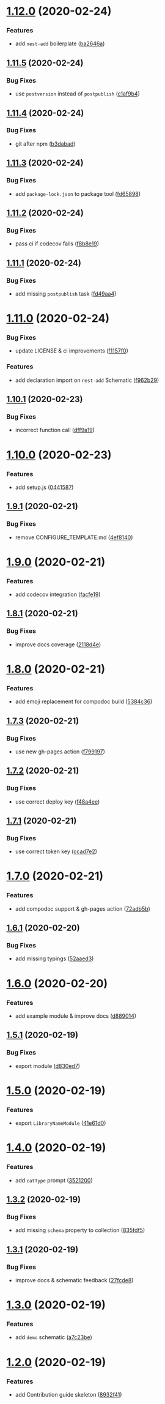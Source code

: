 # [1.12.0](https://github.com/rjlopezdev/nestjs-lib-starter/compare/v1.11.5...v1.12.0) (2020-02-24)


### Features

* add `nest-add` boilerplate ([ba2646a](https://github.com/rjlopezdev/nestjs-lib-starter/commit/ba2646acfd48e08f95cfdd1810ccbe8b47090a66))

## [1.11.5](https://github.com/rjlopezdev/nestjs-lib-starter/compare/v1.11.4...v1.11.5) (2020-02-24)


### Bug Fixes

* use `postversion` instead of `postpublish` ([c1af9b4](https://github.com/rjlopezdev/nestjs-lib-starter/commit/c1af9b496cc97584f74cc9d7c067ca9c23c7eeb3))

## [1.11.4](https://github.com/rjlopezdev/nestjs-lib-starter/compare/v1.11.3...v1.11.4) (2020-02-24)


### Bug Fixes

* git after npm ([b3dabad](https://github.com/rjlopezdev/nestjs-lib-starter/commit/b3dabad0e5a56a567ad193caa80024b9a04d6825))

## [1.11.3](https://github.com/rjlopezdev/nestjs-lib-starter/compare/v1.11.2...v1.11.3) (2020-02-24)


### Bug Fixes

* add `package-lock.json` to package tool ([fd65898](https://github.com/rjlopezdev/nestjs-lib-starter/commit/fd658983ed2bd08888b1d5c10415261e155689c4))

## [1.11.2](https://github.com/rjlopezdev/nestjs-lib-starter/compare/v1.11.1...v1.11.2) (2020-02-24)


### Bug Fixes

* pass ci if codecov fails ([f8b8e19](https://github.com/rjlopezdev/nestjs-lib-starter/commit/f8b8e190eb2627042ff854feb91d103dd71c5e76))

## [1.11.1](https://github.com/rjlopezdev/nestjs-lib-starter/compare/v1.11.0...v1.11.1) (2020-02-24)


### Bug Fixes

* add missing `postpublish` task ([fd49aa4](https://github.com/rjlopezdev/nestjs-lib-starter/commit/fd49aa4a6d42cd4116e8abab16e2c3c44bf140e9))

# [1.11.0](https://github.com/rjlopezdev/nestjs-lib-starter/compare/v1.10.1...v1.11.0) (2020-02-24)


### Bug Fixes

* update LICENSE & ci improvements ([f1157f0](https://github.com/rjlopezdev/nestjs-lib-starter/commit/f1157f0af3dd33eb27336a4494249105141e8577))


### Features

* add declaration import on `nest-add` Schematic ([f962b29](https://github.com/rjlopezdev/nestjs-lib-starter/commit/f962b2947405ad89369187a04ff6d6c1926bf82e))

## [1.10.1](https://github.com/rjlopezdev/nestjs-lib-starter/compare/v1.10.0...v1.10.1) (2020-02-23)


### Bug Fixes

* incorrect function call ([dff9a19](https://github.com/rjlopezdev/nestjs-lib-starter/commit/dff9a198a000dab67383ab1fcaf591fd8e7ee77a))

# [1.10.0](https://github.com/rjlopezdev/nestjs-lib-starter/compare/v1.9.1...v1.10.0) (2020-02-23)


### Features

* add setup.js ([0441587](https://github.com/rjlopezdev/nestjs-lib-starter/commit/0441587fc7d1670eaa621d960e6f3f524cd34f24))

## [1.9.1](https://github.com/rjlopezdev/nestjs-lib-starter/compare/v1.9.0...v1.9.1) (2020-02-21)


### Bug Fixes

* remove CONFIGURE_TEMPLATE.md ([4ef8140](https://github.com/rjlopezdev/nestjs-lib-starter/commit/4ef814077fe987fda3b2da4d918757371aaeaa7b))

# [1.9.0](https://github.com/rjlopezdev/nestjs-lib-starter/compare/v1.8.1...v1.9.0) (2020-02-21)


### Features

* add codecov integration ([facfe19](https://github.com/rjlopezdev/nestjs-lib-starter/commit/facfe19a109fca9f0c5907da0bcef659098fe20b))

## [1.8.1](https://github.com/rjlopezdev/nestjs-lib-starter/compare/v1.8.0...v1.8.1) (2020-02-21)


### Bug Fixes

* improve docs coverage ([2118d4e](https://github.com/rjlopezdev/nestjs-lib-starter/commit/2118d4ec6de55fb87129833cad6a0eb77b77372c))

# [1.8.0](https://github.com/rjlopezdev/nestjs-lib-starter/compare/v1.7.3...v1.8.0) (2020-02-21)


### Features

* add emoji replacement for compodoc build ([5384c36](https://github.com/rjlopezdev/nestjs-lib-starter/commit/5384c3644b2cfa1fc8d5b4ed38b30906c28d81da))

## [1.7.3](https://github.com/rjlopezdev/nestjs-lib-starter/compare/v1.7.2...v1.7.3) (2020-02-21)


### Bug Fixes

* use new gh-pages action ([f799197](https://github.com/rjlopezdev/nestjs-lib-starter/commit/f799197def300003aab6908ad7e4710d315e3b75))

## [1.7.2](https://github.com/rjlopezdev/nestjs-lib-starter/compare/v1.7.1...v1.7.2) (2020-02-21)


### Bug Fixes

* use correct deploy key ([f48a4ee](https://github.com/rjlopezdev/nestjs-lib-starter/commit/f48a4eea4c0ae46a48a41f57fa1c9317c461bb1b))

## [1.7.1](https://github.com/rjlopezdev/nestjs-lib-starter/compare/v1.7.0...v1.7.1) (2020-02-21)


### Bug Fixes

* use correct token key ([ccad7e2](https://github.com/rjlopezdev/nestjs-lib-starter/commit/ccad7e2a0030ca606dce45b0641973746e82492c))

# [1.7.0](https://github.com/rjlopezdev/nestjs-lib-starter/compare/v1.6.1...v1.7.0) (2020-02-21)


### Features

* add compodoc support & gh-pages action ([72adb5b](https://github.com/rjlopezdev/nestjs-lib-starter/commit/72adb5b05b0fbf484436de8ab4eb7bfdbaf5df82))

## [1.6.1](https://github.com/rjlopezdev/nestjs-lib-starter/compare/v1.6.0...v1.6.1) (2020-02-20)


### Bug Fixes

* add missing typings ([52aaed3](https://github.com/rjlopezdev/nestjs-lib-starter/commit/52aaed39721d6b1296bb847d657d7feb38f54b8c))

# [1.6.0](https://github.com/rjlopezdev/nestjs-lib-starter/compare/v1.5.1...v1.6.0) (2020-02-20)


### Features

* add example module & improve docs ([d889014](https://github.com/rjlopezdev/nestjs-lib-starter/commit/d8890146092f31789c2e8e47877d9835c6d12cd2))

## [1.5.1](https://github.com/rjlopezdev/nestjs-lib-starter/compare/v1.5.0...v1.5.1) (2020-02-19)


### Bug Fixes

* export module ([d830ed7](https://github.com/rjlopezdev/nestjs-lib-starter/commit/d830ed74ebf8e6d30f6c399b338d4e28f952fa8b))

# [1.5.0](https://github.com/rjlopezdev/nestjs-lib-starter/compare/v1.4.0...v1.5.0) (2020-02-19)


### Features

* export `LibraryNameModule` ([41e61d0](https://github.com/rjlopezdev/nestjs-lib-starter/commit/41e61d05c90cf7345d753adb5033dd3de3f50904))

# [1.4.0](https://github.com/rjlopezdev/nestjs-lib-starter/compare/v1.3.2...v1.4.0) (2020-02-19)


### Features

* add `catType` prompt ([3521200](https://github.com/rjlopezdev/nestjs-lib-starter/commit/35212004fd7b72bcaae553beb07aeeab78844bc5))

## [1.3.2](https://github.com/rjlopezdev/nestjs-lib-starter/compare/v1.3.1...v1.3.2) (2020-02-19)


### Bug Fixes

* add missing `schema` property to collection ([835fdf5](https://github.com/rjlopezdev/nestjs-lib-starter/commit/835fdf5f94749d5bbc79b10702e9c47c99621772))

## [1.3.1](https://github.com/rjlopezdev/nestjs-lib-starter/compare/v1.3.0...v1.3.1) (2020-02-19)


### Bug Fixes

* improve docs & schematic feedback ([27fcde8](https://github.com/rjlopezdev/nestjs-lib-starter/commit/27fcde832e733374dcc32314e5066056e4cb0776))

# [1.3.0](https://github.com/rjlopezdev/nestjs-lib-starter/compare/v1.2.0...v1.3.0) (2020-02-19)


### Features

* add `demo` schematic ([a7c23be](https://github.com/rjlopezdev/nestjs-lib-starter/commit/a7c23be872f2cac68c8555e6fed400acc65ed7dd))

# [1.2.0](https://github.com/rjlopezdev/nestjs-lib-starter/compare/v1.1.2...v1.2.0) (2020-02-19)


### Features

* add Contribution guide skeleton ([8932f41](https://github.com/rjlopezdev/nestjs-lib-starter/commit/8932f413957a80a86b5f0aa5442e24656547192e))
